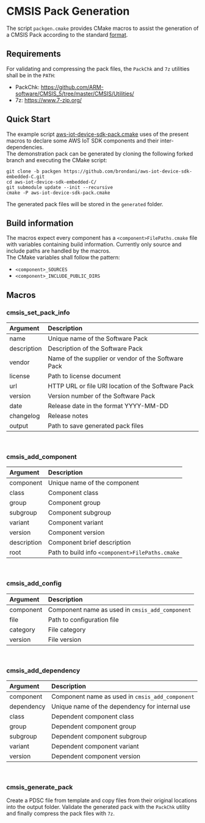 # CMSIS Pack Generation 

The script `packgen.cmake` provides CMake macros to assist the generation of a CMSIS Pack according to the standard [format](https://www.keil.com/pack/doc/CMSIS/Pack/html/packFormat.html).

## Requirements

For validating and compressing the pack files, the `PackChk` and `7z` utilities shall be in the `PATH`:
- PackChk: https://github.com/ARM-software/CMSIS_5/tree/master/CMSIS/Utilities/
- 7z: https://www.7-zip.org/

## Quick Start
The example script [aws-iot-device-sdk-pack.cmake](https://github.com/brondani/aws-iot-device-sdk-embedded-C/blob/packgen/aws-iot-device-sdk-pack.cmake) uses of the present macros to declare some AWS IoT SDK components and their inter-dependencies.
<br />
The demonstration pack can be generated by cloning the following forked branch and executing the CMake script:
```
git clone -b packgen https://github.com/brondani/aws-iot-device-sdk-embedded-C.git
cd aws-iot-device-sdk-embedded-C/
git submodule update --init --recursive
cmake -P aws-iot-device-sdk-pack.cmake
```
The generated pack files will be stored in the `generated` folder.

## Build information
The macros expect every component has a `<component>FilePaths.cmake` file with variables containing build information.
Currently only source and include paths are handled by the macros.
<br />
The CMake variables shall follow the pattern:
- `<component>_SOURCES`
- `<component>_INCLUDE_PUBLIC_DIRS`

## Macros

### cmsis_set_pack_info
| Argument        | Description
|:----------------|:----------------------------------------
| name            | Unique name of the Software Pack
| description     | Description of the Software Pack
| vendor          | Name of the supplier or vendor of the Software Pack
| license         | Path to license document
| url             | HTTP URL or file URI location of the Software Pack
| version         | Version number of the Software Pack
| date            | Release date in the format YYYY-MM-DD
| changelog       | Release notes
| output          | Path to save generated pack files
<br />

### cmsis_add_component
| Argument        | Description
|:----------------|:----------------------------------------
| component       | Unique name of the component
| class           | Component class
| group           | Component group
| subgroup        | Component subgroup
| variant         | Component variant
| version         | Component version
| description     | Component brief description
| root            | Path to build info `<component>FilePaths.cmake`
<br />

### cmsis_add_config
| Argument        | Description
|:----------------|:----------------------------------------
| component       | Component name as used in `cmsis_add_component`
| file            | Path to configuration file
| category        | File category
| version         | File version
<br />

### cmsis_add_dependency
| Argument        | Description
|:----------------|:----------------------------------------
| component       | Component name as used in `cmsis_add_component`
| dependency      | Unique name of the dependency for internal use
| class           | Dependent component class
| group           | Dependent component group
| subgroup        | Dependent component subgroup
| variant         | Dependent component variant
| version         | Dependent component version
<br />

### cmsis_generate_pack
Create a PDSC file from template and copy files from their original locations into the output folder.
Validate the generated pack with the `PackChk` utility and finally compress the pack files with `7z`. 
